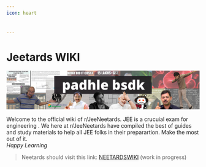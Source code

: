 ```yaml
---
icon: heart


---
```

# Jeetards WIKI 

![](banner.jpg)

Welcome to the official wiki of r/JeeNeetards. JEE is a  crucuial exam for engineering . We here at r/JeeNeetards have compiled the best of guides and study materials to help all JEE folks in their preparartion. Make the most out of it.<br>
*Happy Learning*

> Neetards should visit this link: [NEETARDSWIKI](neetardswiki.netlify.app) (work in progress)



